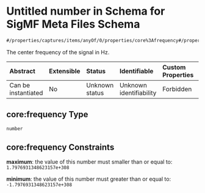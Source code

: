 # Untitled number in Schema for SigMF Meta Files Schema

```txt
#/properties/captures/items/anyOf/0/properties/core%3Afrequency#/properties/captures/items/anyOf/0/properties/core:frequency
```

The center frequency of the signal in Hz.

| Abstract            | Extensible | Status         | Identifiable            | Custom Properties | Additional Properties | Access Restrictions | Defined In                                                             |
| :------------------ | :--------- | :------------- | :---------------------- | :---------------- | :-------------------- | :------------------ | :--------------------------------------------------------------------- |
| Can be instantiated | No         | Unknown status | Unknown identifiability | Forbidden         | Allowed               | none                | [sigmf.schema.json\*](../out/sigmf.schema.json "open original schema") |

## core:frequency Type

`number`

## core:frequency Constraints

**maximum**: the value of this number must smaller than or equal to: `1.7976931348623157e+308`

**minimum**: the value of this number must greater than or equal to: `-1.7976931348623157e+308`
